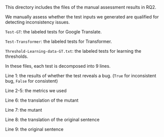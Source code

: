 This directory includes the files of the manual assessment results in RQ2.

We manually assess whether the test inputs we generated are qualified for detecting inconsistency issues.

```Test-GT```: the labeled tests for Google Translate.

```Test-Transformer```: the labeled tests for Transformer.

```Threshold-Learning-data-GT.txt```: the labeled tests for learning the thresholds.

In these files, each test is decomposed into 9 lines. 

Line 1: the results of whether the test reveals a bug. 
(```True``` for inconsistent bug, ```False``` for consistent)

Line 2-5: the metrics we used

Line 6: the translation of the mutant

Line 7: the mutant

Line 8: the translation of the original sentence

Line 9: the original sentence
